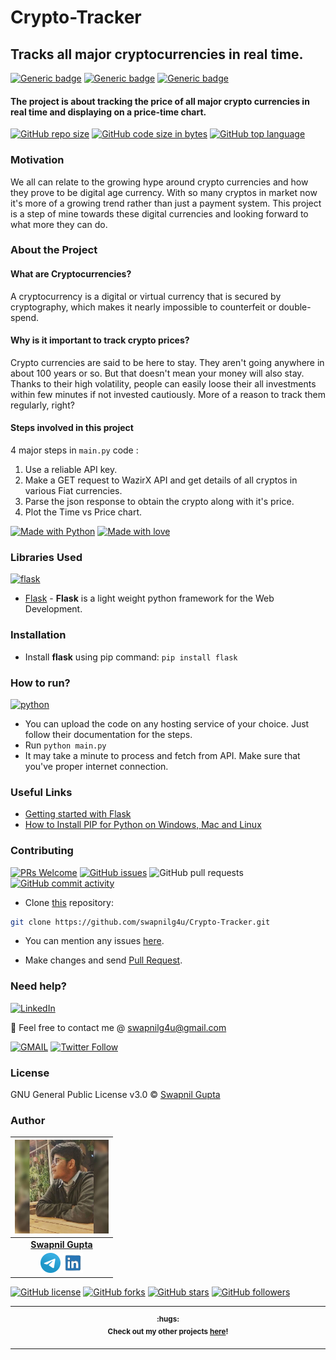 # Crypto-Tracker
## Tracks all major cryptocurrencies in real time.

[![Generic badge](https://img.shields.io/badge/Crypto-Currency-teal.svg?style=for-the-badge)](https://github.com/swapnilg4u/Crypto-Tracker) 
[![Generic badge](https://img.shields.io/badge/WazirX-API-orange.svg?style=for-the-badge&logo=API&logoColor=white)](https://github.com/swapnilg4u/Crypto-Tracker) [![Generic badge](https://img.shields.io/badge/Python-Flask-blue.svg?style=for-the-badge)](https://github.com/swapnilg4u/Crypto-Tracker) 

#### The project is about tracking the price of all major crypto currencies in real time and displaying on a price-time chart.

[![GitHub repo size](https://img.shields.io/github/repo-size/swapnilg4u/Crypto-Tracker.svg?logo=github&style=social)](https://github.com/swapnilg4u/) [![GitHub code size in bytes](https://img.shields.io/github/languages/code-size/swapnilg4u/Crypto-Tracker.svg?logo=git&style=social)](https://github.com/swapnilg4u/) [![GitHub top language](https://img.shields.io/github/languages/top/swapnilg4u/Crypto-Tracker.svg?logo=python&style=social)](https://github.com/swapnilg4u/)

### Motivation
We all can relate to the growing hype around crypto currencies and how they prove to be digital age currency. With so many cryptos in market now it's more of a growing trend rather than just a payment system. This project is a step of mine towards these digital currencies and looking forward to what more they can do.

### About the Project

#### What are Cryptocurrencies?

A cryptocurrency is a digital or virtual currency that is secured by cryptography, which makes it nearly impossible to counterfeit or double-spend.

#### Why is it important to track crypto prices?

Crypto currencies are said to be here to stay. They aren't going anywhere in about 100 years or so. But that doesn't mean your money will also stay. Thanks to their high volatility, people can easily loose their all investments within few minutes if not invested cautiously. More of a reason to track them regularly, right?

#### Steps involved in this project

4 major steps in `main.py` code :

1. Use a reliable API key.
2. Make a GET request to WazirX API and get details of all cryptos in various Fiat currencies.
3. Parse the json response to obtain the crypto along with it's price.
4. Plot the Time vs Price chart.

[![Made with Python](https://forthebadge.com/images/badges/made-with-python.svg)](https://github.com/swapnilg4u/Crypto-Tracker) [![Made with love](https://forthebadge.com/images/badges/built-with-love.svg)](https://github.com/swapnilg4u)

### Libraries Used

[![flask](https://img.shields.io/badge/Python-Flask-blue.svg?style=flat&logo=python&logoColor=white)](https://flask.palletsprojects.com/)

- [Flask](https://flask.palletsprojects.com/) - **Flask** is a light weight python framework for the Web Development.
 
### Installation

- Install **flask** using pip command: `pip install flask`

### How to run?

[![python](https://img.shields.io/badge/python-Crypto-Tracker.py-lightgrey.svg?logo=python&style=social)](https://github.com/swapnilg4u/Crypto-Tracker)

- You can upload the code on any hosting service of your choice. Just follow their documentation for the steps.
- Run `python main.py`
- It may take a minute to process and fetch from API. Make sure that you've proper internet connection.

### Useful Links

 - [Getting started with Flask](https://flask.palletsprojects.com/)
 - [How to Install PIP for Python on Windows, Mac and Linux](https://www.makeuseof.com/tag/install-pip-for-python/)

### Contributing

[![PRs Welcome](https://img.shields.io/badge/PRs-welcome-brightgreen.svg?logo=github)](https://github.com/swapnilg4u/Crypto-Tracker/pulls) [![GitHub issues](https://img.shields.io/github/issues/swapnilg4u/Crypto-Tracker?logo=github)](https://github.com/swapnilg4u/Crypto-Tracker/issues) ![GitHub pull requests](https://img.shields.io/github/issues-pr/swapnilg4u/Crypto-Tracker?color=blue&logo=github) 
[![GitHub commit activity](https://img.shields.io/github/commit-activity/y/swapnilg4u/Crypto-Tracker?logo=github)](https://github.com/swapnilg4u/Crypto-Tracker/)

- Clone [this](https://github.com/swapnilg4u/Crypto-Tracker/) repository: 

```bash
git clone https://github.com/swapnilg4u/Crypto-Tracker.git
```

- You can mention any issues [here](https://github.com/swapnilg4u/Crypto-Tracker/issues).

- Make changes and send [Pull Request](https://github.com/swapnilg4u/Crypto-Tracker/pull).
 
### Need help?

[![LinkedIn](https://img.shields.io/static/v1.svg?label=connect&message=@swapnilg4u&color=success&logo=linkedin&style=flat&logoColor=white&colorA=blue)](https://www.linkedin.com/in/swapnilg4u/)

:email: Feel free to contact me @ [swapnilg4u@gmail.com](https://mail.google.com/mail/)

[![GMAIL](https://img.shields.io/static/v1.svg?label=send&message=swapnilg4u@gmail.com&color=red&logo=gmail&style=social)](https://github.com/swapnilg4u) [![Twitter Follow](https://img.shields.io/twitter/follow/swapnilg4u?style=social)](https://twitter.com/swapnilg4u)


### License

GNU General Public License v3.0 &copy; [Swapnil Gupta](https://github.com/swapnilg4u/Crypto-Tracker/blob/main/LICENSE)

### Author

| <img src="https://raw.githubusercontent.com/swapnilg4u/swapnilg4u/main/assets/swapnil_dp.jpg" width="150px " height="150px" />|
| :---------------------------------------------------------------------------------------------------------------------------: |
| **[Swapnil Gupta](https://github.com/swapnilg4u)**                                                                            |
|<a href="https://telegram.me/BenTennyson_xDBot"><img src="https://raw.githubusercontent.com/swapnilg4u/useful-resources/main/GIFs/telegram.gif" width="32px" height="32px"></a>   <a href="https://www.linkedin.com/in/swapnilg4u/"><img src="https://raw.githubusercontent.com/swapnilg4u/useful-resources/main/GIFs/linkedin.gif" width="32px" height="32px"></a> |


[![GitHub license](https://img.shields.io/github/license/swapnilg4u/Crypto-Tracker.svg?style=social&logo=github)](https://github.com/swapnilg4u/Crypto-Tracker/blob/main/LICENSE)
[![GitHub forks](https://img.shields.io/github/forks/swapnilg4u/Crypto-Tracker.svg?style=social)](https://github.com/swapnilg4u/Crypto-Tracker/network)
[![GitHub stars](https://img.shields.io/github/stars/swapnilg4u/Crypto-Tracker.svg?style=social)](https://github.com/swapnilg4u/Crypto-Tracker/stargazers)
[![GitHub followers](https://img.shields.io/github/followers/swapnilg4u.svg?label=Follow&style=social)](https://github.com/swapnilg4u/)

------

<p align="center"><strong><sup>:hugs: <br>Check out my other projects <a href="https://github.com/swapnilg4u/swapnilg4u/blob/main/PROJECTS.md">here</a>!</sup></strong></p>

------
